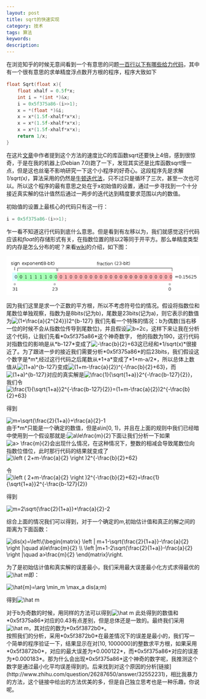 ```yaml
---
layout: post
title: sqrt的快速实现
category: 技术
tags: 算法
keywords: 
description: 
---
```


在浏览知乎的时候无意间看到一个有意思的问题[一百行以下有哪些给力代码](http://www.zhihu.com/question/26483508)，其中有一个很有意思的求单精度浮点数开方根的程序，程序大致如下

``` C
float Sqrt(float x){
	float xhalf = 0.5f*x;
	int i = *(int *)&x;
	i = 0x5f375a86-(i>>1);
	x = *(float *)&i;
	x = x*(1.5f-xhalf*x*x);
	x = x*(1.5f-xhalf*x*x);
	x = x*(1.5f-xhalf*x*x);
	return 1/x;
}
```

在这片[文章](http://www.cnblogs.com/pkuoliver/archive/2010/10/06/sotry-about-sqrt.html)中作者提到这个方法的速度比C的库函数sqrt还要快上4倍，感到很惊奇，于是在我的机器上(Debian 7.0)跑了一下，发现其实还是比库函数sqrt慢一点，但是这也丝毫不影响研究一下这个小程序的好奇心。这段程序先是求解*1/sqrt(x)*，算法采用的仍然是[牛顿迭代法](http://en.wikipedia.org/wiki/Newton's_method)，只不过只是循环了三次，甚至一次也可以。所以这个程序的最有意思之处在于x初始值的设置，通过一步寻找到一个十分接近真实解的估计值然后通过一两步的迭代达到精度要求范围以内的数值。

初始值的设置上最核心的代码只有这一行：

``` C
i = 0x5f375a86-(i>>1);
```

乍一看不知道这行代码到底什么意思。但是看到有左移以为，我们就感觉这行代码应该和*float*的存储形式有关，在指数位置的除以2等同于开平方。那么单精度类型的内存是怎么分布的呢？来看[wiki](http://en.wikipedia.org/wiki/IEEE_754-1985)的介绍，如下图：

![folder_structure](/public/img/sqrt/618px-IEEE_754_Single_Floating_Point_Format_svg.png)

<div>
因为我们这里是求一个正数的平方根，所以不考虑符号位的情况。假设将指数位和尾数位单独观察，指数为是8bits(记为b)，尾数是23bits(记为a)，则它表示的数值为<img src="http://latex.codecogs.com/gif.latex?(1&plus;a)2^{b-127}\quad a\in [0, 1)" title="(1+\frac{a}{2^{24}})2^{b-127}" />
我们先看一个特殊的情况：b为偶数(当右移一位的时候不会从指数位传导到尾数位)，并且假设<img src="http://latex.codecogs.com/gif.latex?b=2c" title="b=2c" />，这样下来让我在分析这个代码，让我们先看*0x5f375a86*这个神奇数字， 他的指数为190，这行代码对指数位的影响是从*b-127*变成了<img src="http://latex.codecogs.com/gif.latex?-\frac{b}{2}&plus;63" title="-\frac{b}{2}+63" />这已经和*1/sqrt(x)*很接近了。为了跟进一步的接近我们需要分析*0x5f375a86*的后23bits，我们假设这个数字是*m*,经过这行代码之后尾数从*1+a*变成了*1+m-a/2*，所以总体上数值从<img src="http://latex.codecogs.com/gif.latex?(1&plus;a)^{b-127}" title="(1+a)^{b-127}" />变成<img src="http://latex.codecogs.com/gif.latex?(1&plus;m-\frac{a}{2})2^{-\frac{b}{2}&plus;63}" title="(1+m-\frac{a}{2})^{-\frac{b}{2}+63}" />，而<img src="http://latex.codecogs.com/gif.latex?(1&plus;a)^{b-127}" title="(1+a)^{b-127}" />对应的真实解是<img src="http://latex.codecogs.com/gif.latex?\frac{1}{\sqrt{1&plus;a}}2^{-\frac{b-127}{2}}" title="\frac{1}{\sqrt{1+a}}2^{-\frac{b-127}{2}}" />，我们令
</div>

<img src="http://latex.codecogs.com/gif.latex?\frac{1}{\sqrt{1&plus;a}}2^{-\frac{b-127}{2}}=(1&plus;m-\frac{a}{2})2^{-\frac{b}{2}&plus;63}" title="\frac{1}{\sqrt{1+a}}2^{-\frac{b-127}{2}}=(1+m-\frac{a}{2})2^{-\frac{b}{2}+63}" />

得到

<img src="http://latex.codecogs.com/gif.latex?m=\sqrt{\frac{2}{1&plus;a}}&plus;\frac{a}{2}-1" title="m=\sqrt{\frac{2}{1+a}}+\frac{a}{2}-1" />

<div>
由于*m*只能是一个确定的数值，但是a\in[0, 1)，并且在上面的规则中我们已经暗中使用到一个假设那就是:<img src="http://latex.codecogs.com/gif.latex?a\le\frac{m}{2}" title="a\le\frac{m}{2}" />下面让我们分析一下如果<img src="http://latex.codecogs.com/gif.latex?a>&space;\frac{m}{2}" title="a> \frac{m}{2}" />会出现什么情况，在这种情况下，整数的相减会导致尾数位向指数位借位，此时那行代码的结果就变成了
</div>

<img src="http://latex.codecogs.com/gif.latex?\left&space;(&space;2&plus;m-\frac{a}{2}&space;\right&space;)2^{-\frac{b}{2}&plus;62}" title="\left ( 2+m-\frac{a}{2} \right )2^{-\frac{b}{2}+62}" />

令
<img src="http://latex.codecogs.com/gif.latex?\left&space;(&space;2&plus;m-\frac{a}{2}&space;\right&space;)2^{-\frac{b}{2}&plus;62}=\frac{1}{\sqrt{1&plus;a}}2^{-\frac{b-127}{2}}" title="\left ( 2+m-\frac{a}{2} \right )2^{-\frac{b}{2}+62}=\frac{1}{\sqrt{1+a}}2^{-\frac{b-127}{2}}" />

得到

<img src="http://latex.codecogs.com/gif.latex?m=2\sqrt{\frac{2}{1&plus;a}}&plus;\frac{a}{2}-2" title="m=2\sqrt{\frac{2}{1+a}}+\frac{a}{2}-2" />

综合上面的情况我们可以得到，对于一个确定的*m*,初始估计值和真正的解之间的距离为下面函数：

<img src="http://latex.codecogs.com/gif.latex?dis(a;m)=\left\{\begin{matrix}&space;\left&space;|&space;m&plus;1-\sqrt{\frac{2}{1&plus;a}}-\frac{a}{2}&space;\right&space;|\quad&space;a\le\frac{m}{2}&space;\\&space;\left&space;|m&plus;1-2\sqrt{\frac{2}{1&plus;a}}-\frac{a}{2}&space;\right&space;|\quad&space;a>\frac{m}{2}&space;\end{matrix}\right." title="dis(x)=\left\{\begin{matrix} \left | m+1-\sqrt{\frac{2}{1+a}}-\frac{a}{2} \right |\quad a\le\frac{m}{2} \\ \left |m+1-2\sqrt{\frac{2}{1+a}}-\frac{a}{2} \right |\quad a>\frac{m}{2} \end{matrix}\right." />

为了是初始估计值和真实解的误差最小，我们采用最大误差最小化方式求得最优的<img src="http://latex.codecogs.com/gif.latex?\hat&space;m" title="\hat m" />即：

<img src="http://latex.codecogs.com/gif.latex?\hat{m}=\arg&space;\min_m&space;\max_a&space;dis(a;m)" title="\hat{m}=\arg \min_m \max_a dis(a;m)" />

得到<img src="http://latex.codecogs.com/gif.latex?\hat&space;m=0.446" title="\hat m" />
<div>
对于b为奇数的时候，用同样的方法可以得到<img src="http://latex.codecogs.com/gif.latex?\hat&space;m=0.441" title="\hat m" />
此处得到的数值和*0x5f375a86*对应的0.43有点差别，但是总体还是一致的。最终我们采用<img src="http://latex.codecogs.com/gif.latex?\hat&space;m=0.441" title="\hat m" />，其对应的数为*0x5f3872b0*。
</div>
<div>
按照我们的分析，采用*0x5f3872b0*在最差情况下的误差是最小的，我们写一个简单的程序验证一下，结果显示在对[10, 1000000]的整数求平方根，如果采用*0x5f3872b0*，对应的最大误差为*0.000122*，而*0x5f375a86*对应的误差为*0.000183*。那为什么会出现*0x5f375a86*这个神奇的数字呢，我推测这个数字是通过最小化平均误差得到的。后来找到对这个原因的分析[链接](http://www.zhihu.com/question/26287650/answer/32552231)，相比我暴力的方法，这个链接中给出的方法优美的多，但是自己独立思考也是一种乐趣，你说呢。
</div>

